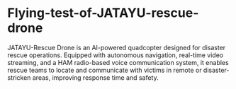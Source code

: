 # Flying-test-of-JATAYU-rescue-drone
JATAYU-Rescue Drone is an AI-powered quadcopter designed for disaster rescue operations. Equipped with autonomous navigation, real-time video streaming, and a HAM radio-based voice communication system, it enables rescue teams to locate and communicate with victims in remote or disaster-stricken areas, improving response time and safety.
